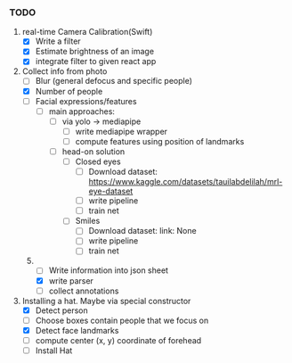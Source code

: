 ### TODO

1. real-time Camera Calibration(Swift) 
    - [x] Write a filter 
    - [x] Estimate brightness of an image 
    - [x] integrate filter to given react app 

2. Collect info from photo
    - [ ] Blur (general defocus and specific people)
    - [x] Number of people 
    - [ ] Facial expressions/features
        - [ ] main approaches:
            - [ ] via yolo -> mediapipe
                - [ ] write mediapipe wrapper
                - [ ] compute features using position of landmarks

            - [ ] head-on solution
                - [ ] Closed eyes
                     - [ ] Download dataset:
                    https://www.kaggle.com/datasets/tauilabdelilah/mrl-eye-dataset
                     - [ ] write pipeline
                     - [ ] train net
                - [ ] Smiles
                     - [ ] Download dataset:
                        link: None
                     - [ ] write pipeline
                     - [ ] train net
    5. - [ ] Write information into json sheet
        - [x] write parser 
        - [ ] collect annotations

3. Installing a hat. Maybe via special constructor
    - [x] Detect person 
    - [ ] Choose boxes contain people that we focus on
    - [x] Detect face landmarks 
    - [ ] compute center (x, y) coordinate of forehead
    - [ ] Install Hat
